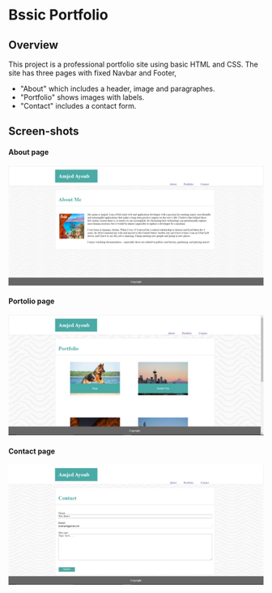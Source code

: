 # Bssic Portfolio
## Overview
This project is a professional portfolio site using basic HTML and CSS. The site has three pages with fixed Navbar and Footer, 
* "About" which includes a header, image and paragraphes.
* "Portfolio" shows images with labels.
* "Contact" includes a contact form.
## Screen-shots
#### About page
![image](./assets/images/about.PNG)
#### Portolio page
![image](./assets/images/portfolio.PNG)
#### Contact page
![image](./assets/images/contact.PNG)
